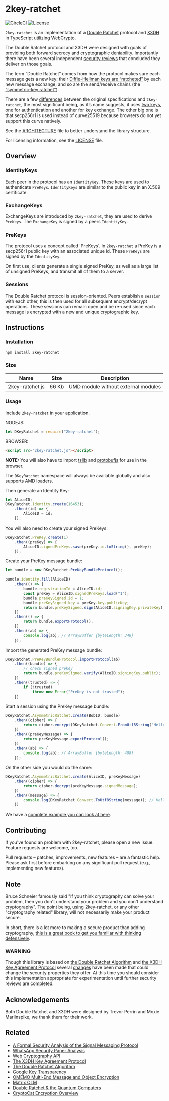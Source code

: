 # 2key-ratchet

[![CircleCI](https://circleci.com/gh/PeculiarVentures/2key-ratchet.svg?style=svg&circle-token=29f5d4fefececbe5668f0c0858cc583e4e130765)](https://circleci.com/gh/PeculiarVentures/2key-ratchet)
[![License](https://img.shields.io/badge/license-MIT-green.svg?style=flat)](https://raw.githubusercontent.com/PeculiarVentures/2key-ratchet/master/LICENSE.md)


`2key-ratchet` is an implementation of a [Double Ratchet](https://whispersystems.org/docs/specifications/doubleratchet/) protocol and [X3DH](https://whispersystems.org/docs/specifications/x3dh) in TypeScript utilizing WebCrypto. 

The Double Ratchet protocol and X3DH were designed with goals of providing both forward secrecy and cryptographic deniability. Importantly there have been several independent [security reviews](https://eprint.iacr.org/2016/1013.pdf) that concluded they deliver on those goals.

The term “Double Ratchet” comes from how the protocol makes sure each message gets a new key: their [Diffie-Hellman keys are “ratcheted”](https://github.com/PeculiarVentures/2key-ratchet/blob/master/src/classes/asym_ratchet.ts) by each new message exchange; and so are the send/receive chains (the [“symmetric-key ratchet”](https://github.com/PeculiarVentures/2key-ratchet/blob/master/src/classes/sym_ratchet.ts)).

There are a few [differences](https://github.com/PeculiarVentures/2key-ratchet/blob/master/DIFFERENCES.md) between the original specifications and `2key-ratchet`, the most significant being, as it’s name suggests, it uses [two keys](https://github.com/PeculiarVentures/2key-ratchet/blob/3538a1481b4249830549e1c1d251fb6a7a7512ec/src/classes/data/identity.ts#L18-L19), one for authentication and another for key exchange. The other big one is that secp256r1 is used instead of curve25519 because browsers do not yet support this curve natively.

See the [ARCHITECTURE](https://github.com/PeculiarVentures/2key-ratchet/blob/master/ARCHITECTURE.md) file to better understand the library structure.

For licensing information, see the [LICENSE](https://github.com/PeculiarVentures/2key-ratchet/blob/master/LICENSE.md) file.

## Overview

### IdentityKeys

Each peer in the protocol has an `IdentityKey`. These keys are used to authenticate `PreKeys`. `IdentityKeys` are similar to the public key in an X.509 certificate.

### ExchangeKeys

ExchangeKeys are introduced by `2key-ratchet`, they are used to derive `PreKeys`. The `ExchangeKey` is signed by a peers `IdentityKey`.

### PreKeys

The protocol uses a concept called 'PreKeys'. In `2key-ratchet` a PreKey is a secp256r1 public key with an associated unique id. These `PreKeys` are signed by the `IdentityKey`.

On first use, clients generate a single signed PreKey, as well as a large list of unsigned PreKeys, and transmit all of them to a server.

### Sessions

The Double Ratchet protocol is session-oriented. Peers establish a `session` with each other, this is then used for all subsequent encrypt/decrypt operations. These sessions can remain open and be re-used since each message is encrypted with a new and unique cryptographic key.


## Instructions

### Installation

```
npm install 2key-ratchet
```

### Size

| Name            | Size   | Description                                    |
|-----------------|--------|------------------------------------------------|
| 2key-ratchet.js |  66 Kb | UMD module without external modules            | 


### Usage

Include `2key-ratchet` in your application.

NODEJS:

```javascript
let DKeyRatchet = require("2key-ratchet");
```

BROWSER:

```html
<script src="2key-ratchet.js"></script>
```

__NOTE:__ You will also have to import [tslib](https://github.com/Microsoft/tslib) and [protobufjs](https://github.com/dcodeIO/ProtoBuf.js/#browsers) for use in the browser.

The `DKeyRatchet` namespace will always be available globally and also supports AMD loaders.

Then generate an Identity Key:

```javascript
let AliceID;
DKeyRatchet.Identity.create(16453);
    .then((id) => {
        AliceID = id;
    });
```

You will also need to create your signed PreKeys:

```javascript
DKeyRatchet.PreKey.create(1)
    .then((preKey) => {
        AliceID.signedPreKeys.save(preKey.id.toString(), preKey);
    });
```

Create your PreKey message bundle:

```javascript
let bundle = new DKeyRatchet.PreKeyBundleProtocol();

bundle.identity.fill(AliceID)
    .then(() => {
        bundle.registrationId = AliceID.id;
        const preKey = AliceID.signedPreKeys.load("1");
        bundle.preKeySigned.id = 1;
        bundle.preKeySigned.key = preKey.key.publicKey;
        return bundle.preKeySigned.sign(AliceID.signingKey.privateKey);
    })
    .then(() => {
        return bundle.exportProtocol();
    })
    .then((ab) => {
        console.log(ab); // ArrayBuffer {byteLength: 348}
    });
``` 

Import the generated PreKey message bundle:

```javascript
DKeyRatchet.PreKeyBundleProtocol.importProtocol(ab)
    .then((bundle) => {
        // check signed prekey
        return bundle.preKeySigned.verify(AliceID.signingKey.public);
    })
    .then((trusted) => {
        if (!trusted)
            throw new Error("PreKey is not trusted");
    })
```

Start a session using the PreKey message bundle:

```javascript
DKeyRatchet.AsymmetricRatchet.create(BobID, bundle)
    .then((cipher) => {
        return cipher.encrypt(DKeyRatchet.Convert.FromUtf8String("Hello world!"));
    })
    .then((preKeyMessage) => {
        return preKeyMessage.exportProtocol();
    })
    .then((ab) => {
        console.log(ab); // ArrayBuffer {byteLength: 408}
    });
```

On the other side you would do the same:

```javascript
DKeyRatchet.AsymmetricRatchet.create(AliceID, preKeyMessage)
    .then((cipher) => {
        return cipher.decrypt(preKeyMessage.signedMessage);
    })
    .then((message) => {
        console.log(DKeyRatchet.Convert.ToUtf8String(message)); // Hello world!
    })
```

We have a [complete example you can look at here](https://github.com/PeculiarVentures/2key-ratchet/tree/master/src/examples).

## Contributing

If you've found an problem with 2key-ratchet, please open a new issue. Feature requests are welcome, too.

Pull requests – patches, improvements, new features – are a fantastic help. Please ask first before embarking on any significant pull request (e.g., implementing new features).

## Note

Bruce Schneier famously said "If you think cryptography can solve your problem, then you don't understand your problem and you don't understand cryptography". The point being, using 2key-ratchet, or any other "cryptography related" library, will not necessarily make your product secure. 

In short, there is a lot more to making a secure product than adding cryptography, [this is a great book to get you familiar with thinking defensively](https://www.amazon.com/Threat-Modeling-Designing-Adam-Shostack/dp/1118809998).

### WARNING
Though this library is based on [the Double Ratchet Algorithm](https://whispersystems.org/docs/specifications/doubleratchet/) and [the X3DH Key Agreement Protocol](https://whispersystems.org/docs/specifications/x3dh/) several [changes](https://github.com/PeculiarVentures/2key-ratchet/blob/master/DIFFERENCES.md) have been made that could change the security properties they offer. At this time you should consider this implementation appropriate for experimentation until further security reviews are completed.

## Acknowledgements
Both Double Ratchet and X3DH were designed by Trevor Perrin and Moxie Marlinspike, we thank them for their work.

## Related
- [A Formal Security Analysis of the Signal Messaging Protocol](https://eprint.iacr.org/2016/1013.pdf)
- [WhatsApp Security Paper Analysis](https://courses.csail.mit.edu/6.857/2016/files/36.pdf)
- [Web Cryptography API](https://www.w3.org/TR/2016/PR-WebCryptoAPI-20161215/)
- [The X3DH Key Agreement Protocol](https://whispersystems.org/docs/specifications/x3dh/)
- [The Double Ratchet Algorithm](https://whispersystems.org/docs/specifications/doubleratchet/)
- [Google Key Transparency](https://github.com/google/keytransparency)
- [OMEMO Multi-End Message and Object Encryption](https://xmpp.org/extensions/xep-0384.html)
- [Matrix OLM](https://matrix.org/docs/guides/e2e_implementation.html)
- [Double Ratchet & the Quantum Computers](https://www.fredericjacobs.com/blog/2016/04/07/qc-axolotl/)
- [CryptoCat Encryption Overview](https://crypto.cat/security.html)
